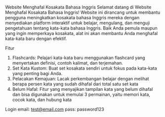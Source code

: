 Website Menghafal Kosakata Bahasa Inggris
Selamat datang di Website Menghafal Kosakata Bahasa Inggris! Website ini dirancang untuk membantu pengguna meningkatkan kosakata bahasa Inggris mereka dengan menyediakan platform interaktif untuk belajar, mengulang, dan menguji pengetahuan tentang kata-kata bahasa Inggris. Baik Anda pemula maupun yang ingin memperkaya kosakata, alat ini akan membantu Anda menghafal kata-kata baru dengan efektif.

Fitur
1. Flashcards: Pelajari kata-kata baru menggunakan flashcard yang menyertakan definisi, contoh kalimat, dan terjemahan.
2. Set Kata Kustom: Buat set kosakata sendiri untuk fokus pada kata-kata yang penting bagi Anda.
3. Pelacakan Kemajuan: Lacak perkembangan belajar dengan melihat berapa persen kata yang sudah dihafal dari total satu set kata 
4. Belum Hafal: Fitur yang menyajikan tampilan kata yang belum dihafal dan bisa digunakan untuk memulai 3 permainan, yaitu memori kata, cocok kata, dan hubung kata  

Login
email: test@email.com
pass: password123
